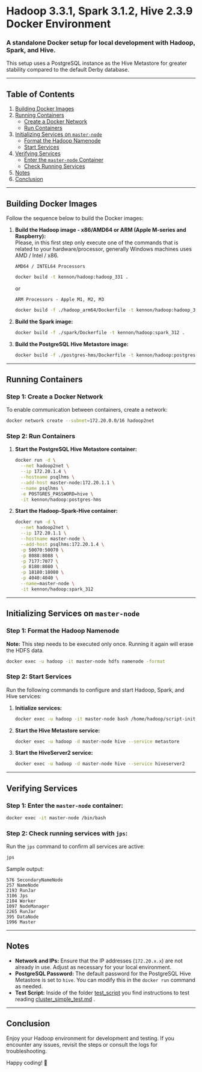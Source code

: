 
# Hadoop 3.3.1, Spark 3.1.2, Hive 2.3.9 Docker Environment

### A standalone Docker setup for local development with Hadoop, Spark, and Hive.

This setup uses a PostgreSQL instance as the Hive Metastore for greater stability compared to the default Derby database.

---

## Table of Contents

1. [Building Docker Images](#building-docker-images)
2. [Running Containers](#running-containers)
   - [Create a Docker Network](#step-1-create-a-docker-network)
   - [Run Containers](#step-2-run-containers)
3. [Initializing Services on `master-node`](#initializing-services-on-master-node)
   - [Format the Hadoop Namenode](#step-1-format-the-hadoop-namenode)
   - [Start Services](#step-2-start-services)
4. [Verifying Services](#verifying-services)
   - [Enter the `master-node` Container](#step-1-enter-the-master-node-container)
   - [Check Running Services](#step-2-check-running-services-with-jps)
5. [Notes](#notes)
6. [Conclusion](#conclusion)

---

## Building Docker Images

Follow the sequence below to build the Docker images:

1. **Build the Hadoop image - x86/AMD64 or ARM (Apple M-series and Raspberry):**  
    Please, in this first step only execute one of the commands that is related to your hardware/processor, generally Windows machines uses AMD / Intel / x86.

   `AMD64 / INTEL64 Processors`
   ```bash
   docker build -t kennon/hadoop:hadoop_331 .
   ```
   or

   `ARM Processors - Apple M1, M2, M3`
   ```bash
   docker build -f ./hadoop_arm64/Dockerfile -t kennon/hadoop:hadoop_331 .
   ```

2. **Build the Spark image:**
   ```bash
   docker build -f ./spark/Dockerfile -t kennon/hadoop:spark_312 .
   ```

3. **Build the PostgreSQL Hive Metastore image:**
   ```bash
   docker build -f ./postgres-hms/Dockerfile -t kennon/hadoop:postgres-hms .
   ```

---

## Running Containers

### Step 1: Create a Docker Network
To enable communication between containers, create a network:
```bash
docker network create --subnet=172.20.0.0/16 hadoop2net
```

### Step 2: Run Containers
1. **Start the PostgreSQL Hive Metastore container:**
   ```bash
   docker run -d \
     --net hadoop2net \
     --ip 172.20.1.4 \
     --hostname psqlhms \
     --add-host master-node:172.20.1.1 \
     --name psqlhms \
     -e POSTGRES_PASSWORD=hive \
     -it kennon/hadoop:postgres-hms
   ```

2. **Start the Hadoop-Spark-Hive container:**
   ```bash
   docker run -d \
     --net hadoop2net \
     --ip 172.20.1.1 \
     --hostname master-node \
     --add-host psqlhms:172.20.1.4 \
     -p 50070:50070 \
     -p 8088:8088 \
     -p 7177:7077 \
     -p 8180:8080 \
     -p 18180:18080 \
     -p 4040:4040 \
     --name=master-node \
     -it kennon/hadoop:spark_312
   ```

---

## Initializing Services on `master-node`

### Step 1: Format the Hadoop Namenode
**Note:** This step needs to be executed only once. Running it again will erase the HDFS data.
```bash
docker exec -u hadoop -it master-node hdfs namenode -format
```

### Step 2: Start Services
Run the following commands to configure and start Hadoop, Spark, and Hive services:

1. **Initialize services:**
   ```bash
   docker exec -u hadoop -it master-node bash /home/hadoop/script-init-services.sh
   ```

2. **Start the Hive Metastore service:**
   ```bash
   docker exec -u hadoop -d master-node hive --service metastore
   ```

3. **Start the HiveServer2 service:**
   ```bash
   docker exec -u hadoop -d master-node hive --service hiveserver2
   ```

---

## Verifying Services

### Step 1: Enter the `master-node` container:
```bash
docker exec -it master-node /bin/bash
```

### Step 2: Check running services with `jps`:
Run the `jps` command to confirm all services are active:
```bash
jps
```

Sample output:
```
576 SecondaryNameNode
257 NameNode
2193 RunJar
3106 Jps
2104 Worker
1097 NodeManager
2265 RunJar
395 DataNode
1996 Master
```

---

## Notes

- **Network and IPs:** Ensure that the IP addresses (`172.20.x.x`) are not already in use. Adjust as necessary for your local environment.
- **PostgreSQL Password:** The default password for the PostgreSQL Hive Metastore is set to `hive`. You can modify this in the `docker run` command as needed.
- **Test Script:** Inside of the folder [test_script](./test_script/) you find instructions to test reading [cluster_simple_test.md](./test_script/cluster_simple_test.md) .

---

## Conclusion

Enjoy your Hadoop environment for development and testing. If you encounter any issues, revisit the steps or consult the logs for troubleshooting.

Happy coding! 🚀